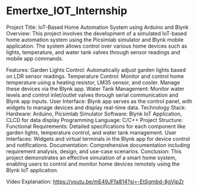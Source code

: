 # Emertxe_IOT_Internship
Project Title: IoT-Based Home Automation System using Arduino and Blynk
Overview:
This project involves the development of a simulated IoT-based home automation system using the Picsimlab simulator and Blynk mobile application. The system allows control over various home devices such as lights, temperature, and water tank valves through sensor readings and mobile app commands.

Features:
Garden Lights Control: Automatically adjust garden lights based on LDR sensor readings.
Temperature Control: Monitor and control home temperature using a heating resistor, LM35 sensor, and cooler. Manage these devices via the Blynk app.
Water Tank Management: Monitor water levels and control inlet/outlet valves through serial communication and Blynk app inputs.
User Interface: Blynk app serves as the control panel, with widgets to manage devices and display real-time data.
Technology Stack:
Hardware: Arduino, Picsimlab Simulator
Software: Blynk IoT Application, CLCD for data display
Programming Language: C/C++
Project Structure:
Functional Requirements: Detailed specifications for each component like garden lights, temperature control, and water tank management.
User Interfaces: Widgets and virtual terminals in the Blynk app for device control and notifications.
Documentation: Comprehensive documentation including requirement analysis, design, and use-case scenarios.
Conclusion:
This project demonstrates an effective simulation of a smart home system, enabling users to control and monitor home devices remotely using the Blynk IoT application.

Video Explanation: https://youtu.be/mE49JFfa814?si=-EtSgmbd-8gVjpZr
